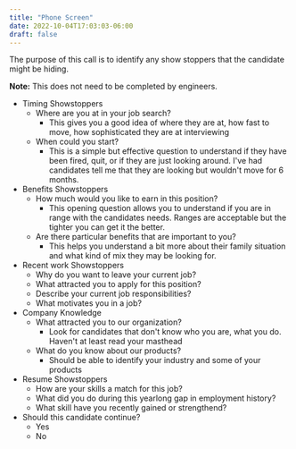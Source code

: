 ```yaml
---
title: "Phone Screen"
date: 2022-10-04T17:03:03-06:00
draft: false
---
```


The purpose of this call is to identify any show stoppers that the candidate might be hiding.

**Note:** This does not need to be completed by engineers.

- Timing Showstoppers
  - Where are you at in your job search?
    - This gives you a good idea of where they are at, how fast to move, how sophisticated they are at interviewing
  - When could you start?
    - This is a simple but effective question to understand if they have been fired, quit, or if they are just looking around. I've had candidates tell me that they are looking but wouldn't move for 6 months.
- Benefits Showstoppers
  - How much would you like to earn in this position?
    - This opening question allows you to understand if you are in range with the candidates needs. Ranges are acceptable but the tighter you can get it the better.
  - Are there particular benefits that are important to you?
    - This helps you understand a bit more about their family situation and what kind of mix they may be looking for.
- Recent work Showstoppers
  - Why do you want to leave your current job?
  - What attracted you to apply for this position?
  - Describe your current job responsibilities?
  - What motivates you in a job?
- Company Knowledge
  - What attracted you to our organization?
    - Look for candidates that don't know who you are, what you do. Haven't at least read your masthead
  - What do you know about our products?
    - Should be able to identify your industry and some of your products
- Resume Showstoppers
  - How are your skills a match for this job?
  - What did you do during this yearlong gap in employment history?
  - What skill have you recently gained or strengthend?
- Should this candidate continue?
  - Yes
  - No
